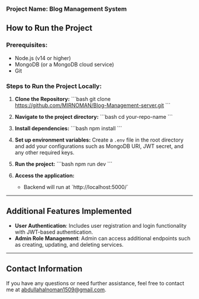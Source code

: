 ### Project Name: Blog Management System

## How to Run the Project

### Prerequisites:
- Node.js (v14 or higher)
- MongoDB (or a MongoDB cloud service)
- Git

### Steps to Run the Project Locally:

1. **Clone the Repository:**
   \`\`\`bash
   git clone https://github.com/MIRNOMAN/Blog-Management-server.git
   \`\`\`

2. **Navigate to the project directory:**
   \`\`\`bash
   cd your-repo-name
   \`\`\`

3. **Install dependencies:**
   \`\`\`bash
   npm install
   \`\`\`

4. **Set up environment variables:**
   Create a `.env` file in the root directory and add your configurations such as MongoDB URI, JWT secret, and any other required keys.

5. **Run the project:**
   \`\`\`bash
   npm run dev
   \`\`\`

6. **Access the application:**
   - Backend will run at \`http://localhost:5000/\`
   


---

## Additional Features Implemented

- **User Authentication**: Includes user registration and login functionality with JWT-based authentication.
- **Admin Role Management**: Admin can access additional endpoints such as creating, updating, and deleting services.


---

## Contact Information

If you have any questions or need further assistance, feel free to contact me at [abdullahalnoman1509@gmail.com](mailto:abdullahalnoman1509@gmail.com).

